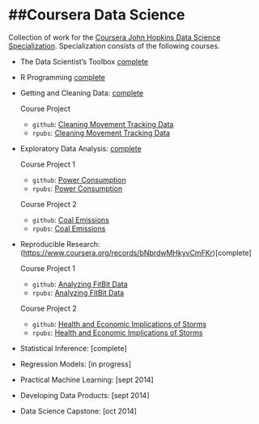 ##Coursera Data Science
=====================

Collection of work for the [Coursera John Hopkins Data Science Specialization](https://www.coursera.org/specialization/jhudatascience/1). Specialization consists of the following courses. 

- The Data Scientist’s Toolbox [complete](https://www.coursera.org/records/YJaVgvjeF3aYDxty)

- R Programming [complete](https://www.coursera.org/records/MqsB2yPjgmXW9Vsr)

- Getting and Cleaning Data: [complete](https://www.coursera.org/records/EdURGXwushKRUaJe)

	Course Project 

	* `github`: [Cleaning Movement Tracking Data](http://github.com/dmaurath/datasciencecoursera/blob/master/Getting%20and%20Cleaning%20Data%20Project/README.md)
	* `rpubs`: [Cleaning Movement Tracking Data](http://rpubs.com/dmaurath/24645)

- Exploratory Data Analysis: [complete](http://www.coursera.org/records/Y2asUJemzveuzWTu)

	 Course Project 1

	* `github`: [Power Consumption](http://github.com/dmaurath/datasciencecoursera/blob/master/Exploratory%20Data%20Analysis%20Projects/Plotting%201/README.md)
	* `rpubs`: [Power Consumption](http://rpubs.com/dmaurath/24642)

	Course Project 2

	* `github`: [Coal Emissions](http://github.com/dmaurath/datasciencecoursera/blob/master/Exploratory%20Data%20Analysis%20Projects/Plotting%202/README.md)
	* `rpubs`: [Coal Emissions](http://rpubs.com/dmaurath/24640)

- Reproducible Research: (https://www.coursera.org/records/bNbrdwMHkyvCmFKr)[complete]

	Course Project 1

	* `github`: [Analyzing FitBit Data](http://github.com/dmaurath/datasciencecoursera/blob/master/Reproducible%20Research%20Projects/Peer%20Assessment%201/README.md)
	* `rpubs`: [Analyzing FitBit Data](http://rpubs.com/dmaurath/24643)

	Course Project 2

	* `github`: [Health and Economic Implications of Storms](http://github.com/dmaurath/datasciencecoursera/blob/master/Reproducible%20Research%20Projects/Peer%20Assessment%202/README.md)
	* `rpubs`: [Health and Economic Implications of Storms](http://rpubs.com/dmaurath/24031)

- Statistical Inference: [complete]

- Regression Models: [in progress]

- Practical Machine Learning: [sept 2014]

- Developing Data Products: [sept 2014]

- Data Science Capstone: [oct 2014]


